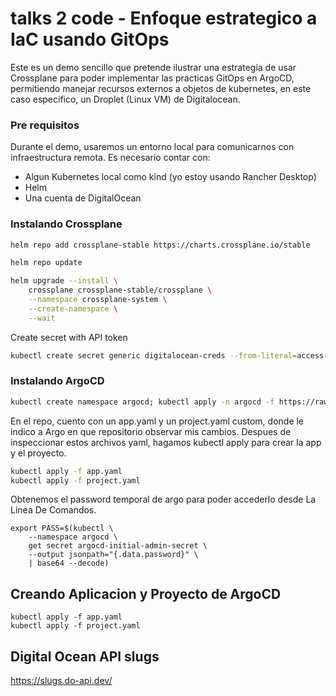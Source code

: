 # talks 2 code - Enfoque estrategico a IaC usando GitOps
Este es un demo sencillo que pretende ilustrar una estrategia de usar Crossplane para poder implementar las practicas GitOps en ArgoCD, permitiendo manejar recursos externos a objetos de kubernetes, en este caso especifico, un Droplet (Linux VM) de Digitalocean.

### Pre requisitos
Durante el demo, usaremos un entorno local para comunicarnos con infraestructura remota. Es necesario contar con:

* Algun Kubernetes local como kind (yo estoy usando Rancher Desktop)
* Helm
* Una cuenta de DigitalOcean


### Instalando Crossplane

```bash
helm repo add crossplane-stable https://charts.crossplane.io/stable
```

```bash
helm repo update
```

```bash
helm upgrade --install \
    crossplane crossplane-stable/crossplane \
    --namespace crossplane-system \
    --create-namespace \
    --wait
```

Create secret with API token
```bash
kubectl create secret generic digitalocean-creds --from-literal=access-token=[API-TOKEN] -n crossplane-systems
```


### Instalando ArgoCD
```bash
kubectl create namespace argocd; kubectl apply -n argocd -f https://raw.githubusercontent.com/argoproj/argo-cd/stable/manifests/install.yaml
```

En el repo, cuento con un app.yaml y un project.yaml custom, donde le indico a Argo en que repositorio observar mis cambios. Despues de inspeccionar estos archivos yaml, hagamos kubectl apply para crear la app y el proyecto.
```bash
kubectl apply -f app.yaml
kubectl apply -f project.yaml
```

Obtenemos el password temporal de argo para poder accederlo desde La Linea De Comandos.
```
export PASS=$(kubectl \
    --namespace argocd \
    get secret argocd-initial-admin-secret \
    --output jsonpath="{.data.password}" \
    | base64 --decode)
```



## Creando Aplicacion y Proyecto de ArgoCD
```
kubectl apply -f app.yaml
kubectl apply -f project.yaml
```



## Digital Ocean API slugs
https://slugs.do-api.dev/
